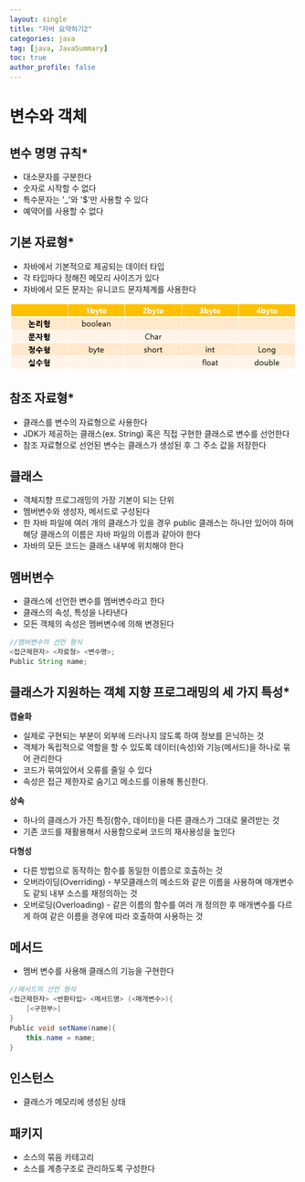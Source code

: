 ```yaml
---
layout: single
title: "자바 요약하기2"
categories: java
tag: [java, JavaSummary]
toc: true
author_profile: false  
---
```

# 변수와 객체

## 변수 명명 규칙*

* 대소문자를 구분한다
* 숫자로 시작할 수 없다
* 특수문자는 '_'와 '$'만 사용할 수 있다
* 예약어를 사용할 수 없다



## 기본 자료형*

* 자바에서 기본적으로 제공되는 데이터 타입
* 각 타입마다 정해진 메모리 사이즈가 있다
* 자바에서 모든 문자는 유니코드 문자체계를 사용한다

<img src="../../images/JavaSummary/JavaSummary2/image1.png" style="zoom: 90%;"  >



## 참조 자료형*

* 클래스를 변수의 자료형으로 사용한다
* JDK가 제공하는 클래스(ex. String) 혹은 직접 구현한 클래스로 변수를 선언한다
* 참조 자료형으로 선언된 변수는 클래스가 생성된 후 그 주소 값을 저장한다



## 클래스

* 객체지향 프로그래밍의 가장 기본이 되는 단위
* 멤버변수와 생성자, 메서드로 구성된다
* 한 자바 파일에 여러 개의 클래스가 있을 경우 public 클래스는 하나만 있어야 하며 해당 클래스의 이름은 자바 파일의 이름과 같아야 한다
* 자바의 모든 코드는 클래스 내부에 위치해야 한다



## 멤버변수

* 클래스에 선언한 변수를 멤버변수라고 한다
* 클래스의 속성, 특성을 나타낸다
* 모든 객체의 속성은 멤버변수에 의해 변경된다

```java
//멤버변수의 선언 형식
<접근제한자> <자료형> <변수명>;
Public String name;
```



## 클래스가 지원하는 객체 지향 프로그래밍의 세 가지 특성*

**캡슐화**

* 실제로 구현되는 부분이 외부에 드러나지 않도록 하여 정보를 은닉하는 것
* 객체가 독립적으로 역할을 할 수 있도록 데이터(속성)와 기능(메서드)을 하나로 묶어 관리한다
* 코드가 묶여있어서 오류를 줄일 수 있다
* 속성은 접근 제한자로 숨기고 메소드를 이용해 통신한다.

**상속**

* 하나의 클래스가 가진 특징(함수, 데이터)을 다른 클래스가 그대로 물려받는 것
* 기존 코드를 재활용해서 사용함으로써 코드의 재사용성을 높인다

**다형성**

- 다른 방법으로 동작하는 함수를 동일한 이름으로 호출하는 것
- 오버라이딩(Overriding) - 부모클래스의 메소드와 같은 이름을 사용하며 매개변수도 같되 내부 소스를 재정의하는 것
- 오버로딩(Overloading) - 같은 이름의 함수를 여러 개 정의한 후 매개변수를 다르게 하여 같은 이름을 경우에 따라 호출하여 사용하는 것



## 메서드

* 멤버 변수를 사용해 클래스의 기능을 구현한다

```java
//메서드의 선언 형식
<접근제한자> <반환타입> <메서드명> (<매개변수>){
	[<구현부>]
}
Public void setName(name){
	this.name = name;
}
```



## 인스턴스

* 클래스가 메모리에 생성된 상태



## 패키지

* 소스의 묶음 카테고리
* 소스를 계층구조로 관리하도록 구성한다
